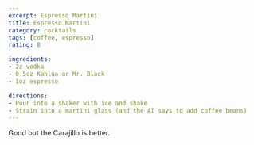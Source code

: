 ```yaml
---
excerpt: Espresso Martini
title: Espresso Martini
category: cocktails
tags: [coffee, espresso]
rating: 8

ingredients:
- 2z vodka
- 0.5oz Kahlua or Mr. Black
- 1oz espresso

directions:
- Pour into a shaker with ice and shake
- Strain into a martini glass (and the AI says to add coffee beans)
---
```


Good but the Carajillo is better.